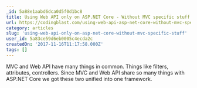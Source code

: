 ```yaml
---
_id: 5a88e1aabd6dca0d5f0d1bc8
title: Using Web API only on ASP.NET Core - Without MVC specific stuff
url: https://codingblast.com/using-web-api-asp-net-core-without-mvc-specific-stuff/
category: articles
slug: 'using-web-api-only-on-asp-net-core-without-mvc-specific-stuff'
user_id: 5a83ce59d6eb0005c4ecda2c
createdOn: '2017-11-16T11:17:58.000Z'
tags: []
---
```


MVC and Web API have many things in common. Things like filters, attributes, controllers.  Since MVC and Web API share so many things with ASP.NET Core we got these two unified into one framework.
